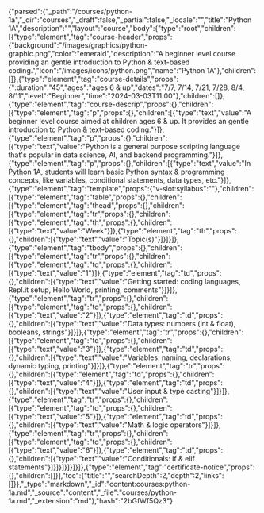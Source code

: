 {"parsed":{"_path":"/courses/python-1a","_dir":"courses","_draft":false,"_partial":false,"_locale":"","title":"Python 1A","description":"","layout":"course","body":{"type":"root","children":[{"type":"element","tag":"course-header","props":{"background":"/images/graphics/python-graphic.png","color":"emerald","description":"A beginner level course providing an gentle introduction to Python & text-based coding.","icon":"/images/icons/python.png","name":"Python 1A"},"children":[]},{"type":"element","tag":"course-details","props":{":duration":"45","ages":"ages 6 & up","dates":"7/7, 7/14, 7/21, 7/28, 8/4, 8/11","level":"Beginner","time":"2024-03-03T11:00"},"children":[]},{"type":"element","tag":"course-descrip","props":{},"children":[{"type":"element","tag":"p","props":{},"children":[{"type":"text","value":"A beginner level course aimed at children ages 6 & up. It provides an gentle introduction to Python & text-based coding."}]},{"type":"element","tag":"p","props":{},"children":[{"type":"text","value":"Python is a general purpose scripting language that's popular in data science, AI, and backend programming."}]},{"type":"element","tag":"p","props":{},"children":[{"type":"text","value":"In Python 1A, students will learn basic Python syntax & programming concepts, like variables, conditional statements, data types, etc."}]},{"type":"element","tag":"template","props":{"v-slot:syllabus":""},"children":[{"type":"element","tag":"table","props":{},"children":[{"type":"element","tag":"thead","props":{},"children":[{"type":"element","tag":"tr","props":{},"children":[{"type":"element","tag":"th","props":{},"children":[{"type":"text","value":"Week"}]},{"type":"element","tag":"th","props":{},"children":[{"type":"text","value":"Topic(s)"}]}]}]},{"type":"element","tag":"tbody","props":{},"children":[{"type":"element","tag":"tr","props":{},"children":[{"type":"element","tag":"td","props":{},"children":[{"type":"text","value":"1"}]},{"type":"element","tag":"td","props":{},"children":[{"type":"text","value":"Getting started: coding languages, Repl.it setup, Hello World, printing, comments"}]}]},{"type":"element","tag":"tr","props":{},"children":[{"type":"element","tag":"td","props":{},"children":[{"type":"text","value":"2"}]},{"type":"element","tag":"td","props":{},"children":[{"type":"text","value":"Data types: numbers (int & float), booleans, strings"}]}]},{"type":"element","tag":"tr","props":{},"children":[{"type":"element","tag":"td","props":{},"children":[{"type":"text","value":"3"}]},{"type":"element","tag":"td","props":{},"children":[{"type":"text","value":"Variables: naming, declarations, dynamic typing, printing"}]}]},{"type":"element","tag":"tr","props":{},"children":[{"type":"element","tag":"td","props":{},"children":[{"type":"text","value":"4"}]},{"type":"element","tag":"td","props":{},"children":[{"type":"text","value":"User input & type casting"}]}]},{"type":"element","tag":"tr","props":{},"children":[{"type":"element","tag":"td","props":{},"children":[{"type":"text","value":"5"}]},{"type":"element","tag":"td","props":{},"children":[{"type":"text","value":"Math & logic operators"}]}]},{"type":"element","tag":"tr","props":{},"children":[{"type":"element","tag":"td","props":{},"children":[{"type":"text","value":"6"}]},{"type":"element","tag":"td","props":{},"children":[{"type":"text","value":"Conditionals: if & elif statements"}]}]}]}]}]}]},{"type":"element","tag":"certificate-notice","props":{},"children":[]}],"toc":{"title":"","searchDepth":2,"depth":2,"links":[]}},"_type":"markdown","_id":"content:courses:python-1a.md","_source":"content","_file":"courses/python-1a.md","_extension":"md"},"hash":"2bGfWf5Qz3"}